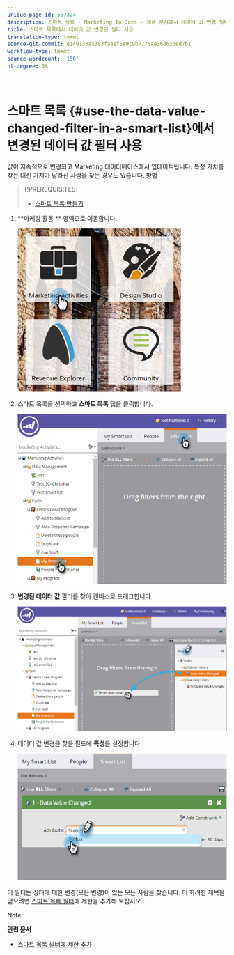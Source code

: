 ```yaml
---
unique-page-id: 557324
description: 스마트 목록 - Marketing To Docs - 제품 문서에서 데이터 값 변경 필터 사용
title: 스마트 목록에서 데이터 값 변경된 필터 사용
translation-type: tm+mt
source-git-commit: e149133a5383faaef5e9c9b7775ae36e633ed7b1
workflow-type: tm+mt
source-wordcount: '156'
ht-degree: 0%

---
```



# 스마트 목록 {#use-the-data-value-changed-filter-in-a-smart-list}에서 변경된 데이터 값 필터 사용

값이 지속적으로 변경되고 Marketing 데이터베이스에서 업데이트됩니다. 특정 가치를 찾는 대신 가치가 달라진 사람을 찾는 경우도 있습니다. 방법

>[!PREREQUISITES]
>
>* [스마트 목록 만들기](../../../../product-docs/core-marketo-concepts/smart-lists-and-static-lists/creating-a-smart-list/create-a-smart-list.md)

>



1. **마케팅 활동 ** 영역으로 이동합니다.

   ![](assets/ma.png)

1. 스마트 목록을 선택하고 **스마트 목록** 탭을 클릭합니다.

   ![](assets/two-1.png)

1. **변경된 데이터 값** 필터를 찾아 캔버스로 드래그합니다.

   ![](assets/three-1.png)

1. 데이터 값 변경을 찾을 필드에 **특성**&#x200B;을 설정합니다.

   ![](assets/four.png)

이 필터는 상태에 대한 변경(모든 변경)이 있는 모든 사람을 찾습니다. 더 화려한 제목을 얻으려면 [스마트 목록 필터](add-a-constraint-to-a-smart-list-filter.md)에 제한을 추가해 보십시오.

>[!NOTE]
>
>**관련 문서**
>
>* [스마트 목록 필터에 제한 추가](add-a-constraint-to-a-smart-list-filter.md)

>



